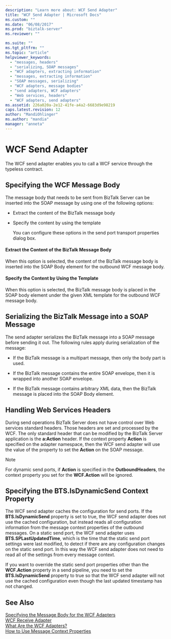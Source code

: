 ```yaml
---
description: "Learn more about: WCF Send Adapter"
title: "WCF Send Adapter | Microsoft Docs"
ms.custom: ""
ms.date: "06/08/2017"
ms.prod: "biztalk-server"
ms.reviewer: ""

ms.suite: ""
ms.tgt_pltfrm: ""
ms.topic: "article"
helpviewer_keywords: 
  - "messages, headers"
  - "serializing, SOAP messages"
  - "WCF adapters, extracting information"
  - "messages, extracting information"
  - "SOAP messages, serializing"
  - "WCF adapters, message bodies"
  - "send adapters, WCF adapters"
  - "Web services, headers"
  - "WCF adapters, send adapters"
ms.assetid: 226a020a-2e12-41fe-a4a2-6683d9e98219
caps.latest.revision: 12
author: "MandiOhlinger"
ms.author: "mandia"
manager: "anneta"
---
```

# WCF Send Adapter
The WCF send adapter enables you to call a WCF service through the typeless contract.  
  
## Specifying the WCF Message Body  
 The message body that needs to be sent from BizTalk Server can be inserted into the SOAP message by using one of the following options:  
  
- Extract the content of the BizTalk message body  
  
- Specify the content by using the template  
  
  You can configure these options in the send port transport properties dialog box.  
  
#### Extract the Content of the BizTalk Message Body  
 When this option is selected, the content of the BizTalk message body is inserted into the SOAP Body element for the outbound WCF message body.  
  
#### Specify the Content by Using the Template  
 When this option is selected, the BizTalk message body is placed in the SOAP body element under the given XML template for the outbound WCF message body.  
  
## Serializing the BizTalk Message into a SOAP Message  
 The send adapter serializes the BizTalk message into a SOAP message before sending it out. The following rules apply during serialization of the message:  
  
-   If the BizTalk message is a multipart message, then only the body part is used.  
  
-   If the BizTalk message contains the entire SOAP envelope, then it is wrapped into another SOAP envelope.  
  
-   If the BizTalk message contains arbitrary XML data, then the BizTalk message is placed into the SOAP Body element.  
  
## Handling Web Services Headers  
 During send operations BizTalk Server does not have control over Web services standard headers. Those headers are set and processed by the WCF. The only standard header that can be modified by the BizTalk Server application is the **a:Action** header. If the context property **Action** is specified on the adapter namespace, then the WCF send adapter will use the value of the property to set the **Action** on the SOAP message.  
  
> [!NOTE]
>  For dynamic send ports, if **Action** is specified in the **OutboundHeaders**, the context property you set for the **WCF.Action** will be ignored.  
  
## Specifying the BTS.IsDynamicSend Context Property  
 The WCF send adapter caches the configuration for send ports. If the **BTS.IsDynamicSend** property is set to true, the WCF send adapter does not use the cached configuration, but instead reads all configuration information from the message context properties of the outbound messages. On a static send port, the WCF send adapter uses **BTS.SPLastUpdatedTime**, which is the time that the static send port settings were last modified, to detect if there are any configuration changes on the static send port. In this way the WCF send adapter does not need to read all of the settings from every message context.  
  
 If you want to override the static send port properties other than the **WCF.Action** property in a send pipeline, you need to set the **BTS.IsDynamicSend** property to true so that the WCF send adapter will not use the cached configuration even though the last updated timestamp has not changed.  
  
## See Also  
 [Specifying the Message Body for the WCF Adapters](../core/specifying-the-message-body-for-the-wcf-adapters.md)   
 [WCF Receive Adapter](../core/wcf-receive-adapter.md)   
 [What Are the WCF Adapters?](../core/what-are-the-wcf-adapters.md)   
 [How to Use Message Context Properties](../core/how-to-use-message-context-properties.md)
